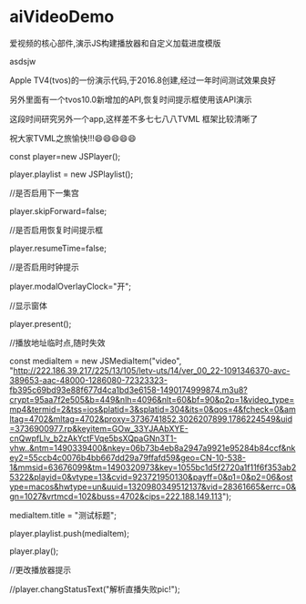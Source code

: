 # aiVideoDemo
爱视频的核心部件,演示JS构建播放器和自定义加载进度模版

asdsjw

Apple TV4(tvos)的一份演示代码,于2016.8创建,经过一年时间测试效果良好

另外里面有一个tvos10.0新增加的API,恢复时间提示框使用该API演示

这段时间研究另外一个app,这样差不多七七八八TVML 框架比较清晰了

祝大家TVML之旅愉快!!!😄😄😄😄😄

const player=new JSPlayer();

player.playlist = new JSPlaylist();

//是否启用下一集宫

player.skipForward=false;

//是否启用恢复时间提示框

player.resumeTime=false;

//是否启用时钟提示

player.modalOverlayClock="开";

//显示窗体

player.present();

//播放地址临时点,随时失效

const mediaItem = new JSMediaItem("video", "http://222.186.39.217/225/13/105/letv-uts/14/ver_00_22-1091346370-avc-389653-aac-48000-1286080-72323323-fb395c69bd93e88f677d4ca1bd3e6158-1490174999874.m3u8?crypt=95aa7f2e505&b=449&nlh=4096&nlt=60&bf=90&p2p=1&video_type=mp4&termid=2&tss=ios&platid=3&splatid=304&its=0&qos=4&fcheck=0&amltag=4702&mltag=4702&proxy=3736741852,3026207899,1786224549&uid=3736900977.rp&keyitem=GOw_33YJAAbXYE-cnQwpfLlv_b2zAkYctFVqe5bsXQpaGNn3T1-vhw..&ntm=1490339400&nkey=06b73b4eb8a2947a9921e95284b84ccf&nkey2=55ccb4c0076b4bb667dd29a79ffafd59&geo=CN-10-538-1&mmsid=63676099&tm=1490320973&key=1055bc1d5f2720a1f11f6f353ab25322&playid=0&vtype=13&cvid=923721950130&payff=0&p1=0&p2=06&ostype=macos&hwtype=un&uuid=1320980349512137&vid=28361665&errc=0&gn=1027&vrtmcd=102&buss=4702&cips=222.188.149.113");

mediaItem.title = "测试标题";

player.playlist.push(mediaItem);

player.play();

//更改播放器提示

//player.changStatusText("解析直播失败pic!");
